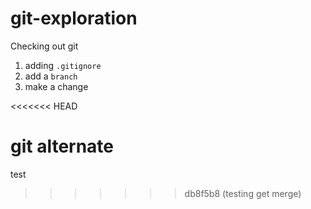 # git-exploration

Checking out git

1. adding `.gitignore`
2. add a `branch`
3. make a change

<<<<<<< HEAD



git alternate
=======
test
>>>>>>> db8f5b8 (testing get merge)
